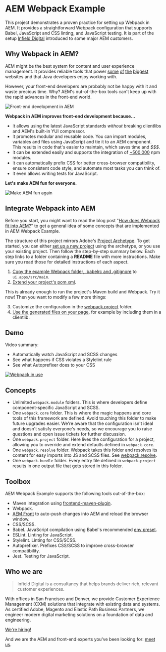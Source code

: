 # AEM Webpack Example

This project demonstrates a proven practice for setting up Webpack in AEM. It provides a straightforward Webpack configuration that supports Babel, JavaScript and CSS linting, and JavaScript testing. It is part of the setup [Infield Digital](http://www.infielddigital.com/) introduced to some major AEM customers.

## Why Webpack in AEM?

AEM might be the best system for content and user experience management. It provides reliable tools that power [some](http://store.nike.com/) [of](https://aws.amazon.com/) [the](https://www.chase.com/) [biggest](https://www.salesforce.com/) websites and that Java developers enjoy working with.

However, your front-end developers are probably not be happy with it and waste precious time. Why? AEM's out-of-the-box tools can't keep up with the rapid advances in the front-end world.

![Front-end development in AEM](https://i.imgur.com/vKwoLvU.jpg)

**Webpack in AEM improves front-end development because...**

- It allows using the latest JavaScript standards _without_ breaking clientlibs and AEM's built-in YUI compressor.
- It promotes modular and reusable code. You can import modules, variables and files using JavaScript and tie it to an AEM component. This results in code that's easier to maintain, which saves time and _$$$_.
- It can be extended easily and supports the integration of [~500.000](http://www.modulecounts.com/) npm modules.
- It can automatically prefix CSS for better cross-browser compatibility, ensure consistent code style, and automate most tasks you can think of.
- It even allows writing tests for JavaScript.

**Let's make AEM fun for everyone.**

![Make AEM fun again](https://i.imgur.com/t37OlGq.jpg)

## Integrate Webpack into AEM

Before you start, you might want to read the blog post "[How does Webpack fit into AEM?](https://www.infielddigital.com/blog/webpack-in-aem/)" to get a general idea of some concepts that are implemented in AEM Webpack Example.

The structure of this project mirrors Adobe's [Project Archetype](https://github.com/Adobe-Marketing-Cloud/aem-project-archetype/tree/master/src/main/archetype). To get started, you can either [set up a new project](https://github.com/Adobe-Marketing-Cloud/aem-project-archetype) using the archetype, or you use your existing project. Then follow the step-by-step summary below. Each step links to a folder containing a **README** file with more instructions. Make sure you read those for detailed instructions of each aspect.

1. [Copy the example Webpack folder, .babelrc and .gitignore](ui.apps/src/main) to `ui.apps/src/main`.
2. [Extend your project's pom.xml](ui.apps).

This is already enough to run the project's Maven build and Webpack. Try it now! Then you want to modify a few more things:

3. Customize the configuration in the [webpack.project](ui.apps/src/main) folder.
4. [Use the generated files on your page](ui.apps/src/main/content/jcr_root/apps/__appsFolderName__/clientlibs/clientlib-components), for example by including them in a clientlib.

## Demo

Video summary:

- Automatically watch JavaScript and SCSS changes
- See what happens if CSS violates a Stylelint rule
- See what Autoprefixer does to your CSS

[![Webpack in use](https://www.infielddigital.com/shared/aem-webpack-example-demo-thumbnail.jpg)](https://www.infielddigital.com/shared/aem-webpack-example-demo.mov)

## Concepts

- Unlimited `webpack.module` folders. This is where developers define component-specific JavaScript and SCSS.
- One `webpack.core` folder. This is where the magic happens and core tools of this framework are defined. Avoid touching this folder to make future upgrades easier. We're aware that the configuration isn't ideal and doesn't satisfy everyone's needs, so we encourage you to raise questions and open issue tickets for further discussion.
- One `webpack.project` folder. Here lives the configuration for a project, allowing you to override and extend defaults defined in `webpack.core`.
- One `webpack.resolve` folder. Webpack takes this folder and resolves its content for easy imports into JS and SCSS files. See [webpack.resolve](ui.apps/src/main/content/jcr_root/apps/__appsFolderName__/components/webpack.resolve).
- One `webpack.bundle` folder. Every entry file defined in `webpack.project` results in one output file that gets stored in this folder.

## Toolbox

AEM Webpack Example supports the following tools out-of-the-box:

- Maven integration using [frontend-maven-plugin](https://github.com/eirslett/frontend-maven-plugin).
- Webpack.
- [AEM Front](https://kevinw.de/aem-front/) to auto-push changes into AEM and reload the browser window.
- CSS/SCSS.
- Babel. JavaScript compilation using Babel's recommended [env preset](http://babeljs.io/docs/plugins/preset-env/).
- ESLint. Linting for JavaScript.
- Stylelint. Linting for CSS/SCSS.
- Autoprefixer. Prefixes CSS/SCSS to improve cross-browser compatibility.
- Jest. Testing for JavaScript.

## Who we are

> Infield Digital is a consultancy that helps brands deliver rich, relevant customer experiences.

With offices in San Francisco and Denver, we provide Customer Experience Management (CXM) solutions that integrate with existing data and systems. As certified Adobe, Magento and Elastic Path Business Partners, we engineer modern digital marketing solutions on a foundation of data and engineering.

[We're hiring!](https://www.infielddigital.com/careers/)

And we are the AEM and front-end experts you've been looking for: [meet us](https://www.infielddigital.com/).
